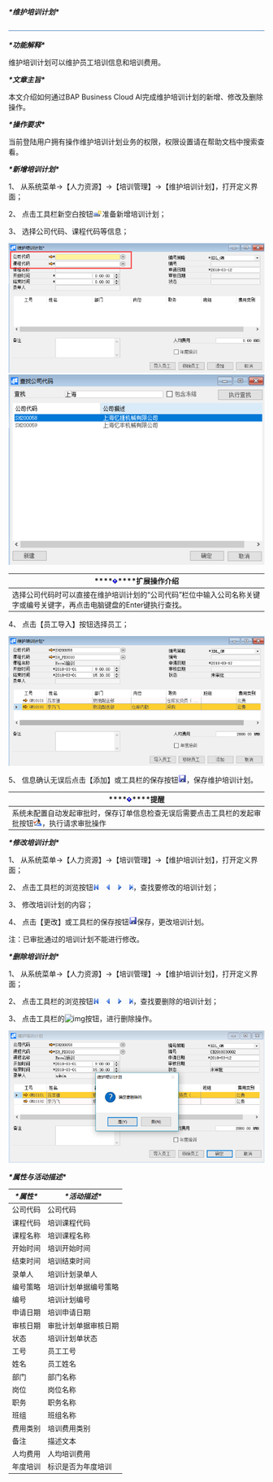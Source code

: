 ***\*维护培训计划\****

![img](图片/标题.png)

***\*功能解释\****

维护培训计划可以维护员工培训信息和培训费用。

***\*文章主旨\****

本文介绍如何通过BAP Business Cloud AI完成维护培训计划的新增、修改及删除操作。

***\*操作要求\****

当前登陆用户拥有操作维护培训计划业务的权限，权限设置请在帮助文档中搜索查看。

***\*新增培训计划\****

1、 从系统菜单->【人力资源】->【培训管理】->【维护培训计划】，打开定义界面；

2、 点击工具栏新空白按钮![img](图片/新空白记录.png)准备新增培训计划；

3、 选择公司代码、课程代码等信息；

 ![img](图片/维护1.png) ![img](图片/维护2.png)

| ***\*![img](图片/扩展.png)\****扩展操作介绍                  |
| ------------------------------------------------------------ |
| 选择公司代码时可以直接在维护培训计划的“公司代码”栏位中输入公司名称关键字或编号关键字，再点击电脑键盘的Enter键执行查找。 |

4、 点击【员工导入】按钮选择员工；

![img](图片/维护3.png) 

5、 信息确认无误后点击【添加】或工具栏的保存按钮![img](图片/保存.png)，保存维护培训计划。

| ***\*![img](图片/扩展.png)\****提醒                          |
| ------------------------------------------------------------ |
| 系统未配置自动发起审批时，保存订单信息检查无误后需要点击工具栏的发起审批按钮![img](图片/审批.png)，执行请求审批操作 |

***\*修改培训计划\****

1、 从系统菜单->【人力资源】->【培训管理】->【维护培训计划】，打开定义界面；

2、 点击工具栏的浏览按钮![img](图片/翻页.png)，查找要修改的培训计划；

3、 修改培训计划的内容；

4、 点击【更改】或工具栏的保存按钮![img](图片/保存.png)保存，更改培训计划。

注：已审批通过的培训计划不能进行修改。

***\*删除培训计划\****

1、 从系统菜单->【人力资源】->【培训管理】->【维护培训计划】，打开定义界面；

2、 点击工具栏的浏览按钮![img](图片/翻页.png)，查找要删除的培训计划；

3、 点击工具栏的![img](图片/删除)按钮，进行删除操作。

![img](图片/维护4.png) 

***\*属性与活动描述\****

| ***\*属性\**** | ***\*活动描述\****   |
| -------------- | -------------------- |
| 公司代码       | 公司代码             |
| 课程代码       | 培训课程代码         |
| 课程名称       | 培训课程名称         |
| 开始时间       | 培训开始时间         |
| 结束时间       | 培训结束时间         |
| 录单人         | 培训计划录单人       |
| 编号策略       | 培训计划单据编号策略 |
| 编号           | 培训计划编号         |
| 申请日期       | 培训申请日期         |
| 审核日期       | 审批计划单据审核日期 |
| 状态           | 培训计划单状态       |
| 工号           | 员工工号             |
| 姓名           | 员工姓名             |
| 部门           | 部门名称             |
| 岗位           | 岗位名称             |
| 职务           | 职务名称             |
| 班组           | 班组名称             |
| 费用类别       | 培训费用类别         |
| 备注           | 描述文本             |
| 人均费用       | 人均培训费用         |
| 年度培训       | 标识是否为年度培训   |

 